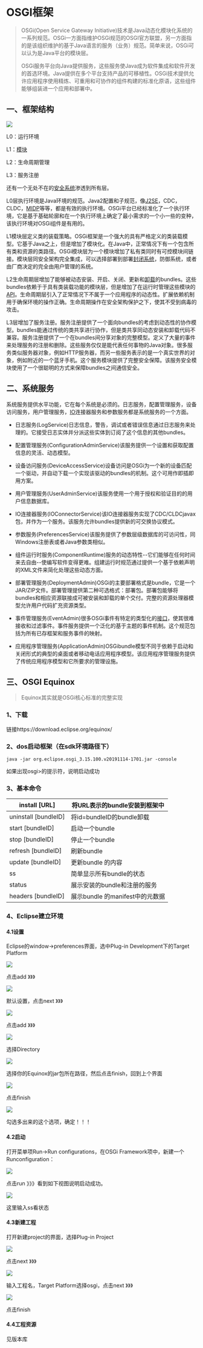 # OSGI框架

> OSGi(Open Service Gateway Initiative)技术是Java动态化模块化系统的一系列规范。OSGi一方面指维护OSGi规范的OSGI官方联盟，另一方面指的是该组织维护的基于Java语言的服务（业务）规范。简单来说，OSGi可以认为是Java平台的模块层。
>
> OSGi服务平台向Java提供服务，这些服务使Java成为软件集成和软件开发的首选环境。Java提供在多个平台支持产品的可移植性。OSGi技术提供允许应用程序使用精炼、可重用和可协作的组件构建的标准化原语，这些组件能够组装进一个应用和部署中。

## 一、框架结构

![](images/1.jpg)

L0：运行环境

L1：[模块](https://baike.baidu.com/item/模块)

L2：生命周期管理

L3：服务注册 

还有一个无处不在的[安全系统](https://baike.baidu.com/item/安全系统)渗透到所有层。

L0层执行环境是Java环境的规范。Java2配置和子规范，像[J2SE](https://baike.baidu.com/item/J2SE)，CDC，CLDC，[MIDP](https://baike.baidu.com/item/MIDP)等等，都是有效的执行环境。OSGi平台已经标准化了一个执行环境，它是基于基础轮廓和在一个执行环境上确定了最小需求的一个小一些的变种，该执行环境对OSGi组件是有用的。

L1模块层定义类的装载策略。OSGi框架是一个强大的具有严格定义的类装载模型。它基于Java之上，但是增加了模块化。在Java中，正常情况下有一个包含所有类和资源的类路径。OSGi模块层为一个模块增加了私有类同时有可控模块间链接。模块层同安全架构完全集成，可以选择部署到部署[封闭系统](https://baike.baidu.com/item/封闭系统)，防御系统，或者由厂商决定的完全由用户管理的系统。

L2生命周期层增加了能够被动态安装、开启、关闭、更新和[卸载](https://baike.baidu.com/item/卸载)的bundles。这些bundles依赖于于具有类装载功能的模块层，但是增加了在运行时管理这些模块的[API](https://baike.baidu.com/item/API)。生命周期层引入了正常情况下不属于一个应用程序的动态性。扩展依赖机制用于确保环境的操作正确。生命周期操作在安全架构保护之下，使其不受到病毒的攻击。

L3层增加了服务注册。服务注册提供了一个面向bundles的考虑到动态性的协作模型。bundles能通过传统的类共享进行协作，但是类共享同动态安装和卸载代码不兼容。服务注册提供了一个在bundles间分享对象的完整模型。定义了大量的事件来处理服务的注册和删除。这些服务仅仅是能代表任何事物的Java对象。很多服务类似服务器对象，例如HTTP服务器，而另一些服务表示的是一个真实世界的对象，例如附近的一个蓝牙手机。这个服务模块提供了完整安全保障。该服务安全模块使用了一个很聪明的方式来保障bundles之间通信安全。

## 二、系统服务

系统服务提供水平功能，它在每个系统是必须的。日志服务，配置管理服务，设备访问服务，用户管理服务，[IO](https://baike.baidu.com/item/IO)连接器服务和参数服务都是系统服务的一个方面。

- 日志服务(LogService)日志信息，警告，调试或者错误信息通过日志服务来处理的。它接受日志实体并分派这些实体到订阅了这个信息的其他bundles。

- 配置管理服务(ConfigurationAdminService)该服务提供一个设置和获取配置信息的灵活、动态模型。

- 设备访问服务(DeviceAccessService)设备访问是OSGi为一个新的设备匹配一个驱动，并自动下载一个实现该驱动的bundles的机制。这个可用作即插即用方案。

- 用户管理服务(UserAdminService)该服务使用一个用于授权和验证目的的用户信息数据库。

- IO连接器服务(IOConnectorService)该IO连接器服务实现了CDC/CLDCjavax包，并作为一个服务。该服务允许bundles提供新的可交换协议模式。

- 参数服务(PreferencesService)该服务提供了参数层级数据库的可访问性，同Windows注册表或者Java参数类相似。

- 组件运行时服务(ComponentRuntime)服务的动态特性--它们能够在任何时间来去自由--使编写软件变得更难。组建运行时规范通过提供一个基于依赖声明的XML文件来简化处理这些动态方面。

- 部署管理服务(DeploymentAdmin)OSGi的主要部署格式是bundle，它是一个JAR/ZIP文件。部署管理提供第二种可选格式：部署包。部署包能够将bundles和相应资源联接成可被安装和卸载的单个交付。完整的资源处理器模型允许用户代码扩充资源类型。

- 事件管理服务(EventAdmin)很多OSGi事件有特定的类型化的[接口](https://baike.baidu.com/item/接口)，使其很难接收和过滤事件。事件服务提供一个泛化的基于主题的事件机制。这个规范包括为所有已存框架和服务事件的映射。

- 应用程序管理服务(ApplicationAdmin)OSGibundle模型不同于依赖于启动和关闭形式的典型的桌面或者移动电话应用程序模型。该应用程序管理服务提供了传统应用程序模型和它所要求的管理设施。

## 三、OSGI Equinox

> Equinox其实就是OSGi核心标准的完整实现

### 1、下载

链接https://download.eclipse.org/equinox/

### 2、dos启动框架（在sdk环境路径下）

```shell
java -jar org.eclipse.osgi_3.15.100.v20191114-1701.jar -console
```

如果出现osgi>的提示符，说明启动成功

### 3、基本命令

| install [URL]        | 将URL表示的bundle安装到框架中   |
| -------------------- | ------------------------------- |
| uninstall [bundleID] | 将id=bundleID的bundle卸载       |
| start [bundleID]     | 启动一个bundle                  |
| stop [bundleID]      | 停止一个bundle                  |
| refresh [bundleID]   | 刷新bundle                      |
| update [bundleID]    | 更新bundle 的内容               |
| ss                   | 简单显示所有bundle的状态        |
| status               | 展示安装的bundle和注册的服务    |
| headers [bundleID]   | 展示bundle 的manifest中的元数据 |

### 4、Eclipse建立环境

#### 4.1设置

Eclipse的window->preferences界面，选中Plug-in Development下的Target Platform

![](images/2.jpg)

点击add 》》》

![](images/3.jpg)

默认设置，点击next 》》》

![](images/4.jpg)

点击add 》》》

![](images/5.jpg)

选择Directory

![](images/6.jpg)

选择你的Equinox的jar包所在路径，然后点击finish，回到上个界面

![](images/7.jpg)

点击finish

![](images/8.jpg)

勾选多出来的这个选项，确定！！！

#### 4.2启动

打开菜单项Run->Run configurations，在OSGi Framework项中，新建一个Runconfiguration：

![](images/9.jpg)

点击run 》》》看到如下视图说明启动成功。

![](images/10.jpg)

这里输入ss看状态

#### 4.3新建工程

打开新建project的界面，选择Plug-in Project

![](images/11.jpg)

点击next 》》》

![](images/12.jpg)

输入工程名，Target Platform选择osgi，点击next 》》》

![](images/13.jpg)

点击finish

#### 4.4工程资源

见版本库